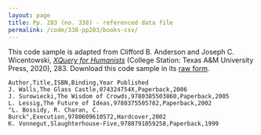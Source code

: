 ```yaml
---
layout: page
title: Pp. 283 (no. 338) - referenced data file
permalink: /code/338-pp283/books-csv/
---
```


This code sample is adapted from Clifford B. Anderson and Joseph C. Wicentowski, 
[_XQuery for Humanists_](/) (College Station: Texas A&M University Press, 2020), 283. 
Download this code sample in its [raw form](/code/338-pp283/books-csv/books.csv).

```csv
Author,Title,ISBN,Binding,Year Published
J. Walls,The Glass Castle,074324754X,Paperback,2006
J. Surowiecki,The Wisdom of Crowds,9780385503860,Paperback,2005
L. Lessig,The Future of Ideas,9780375505782,Paperback,2002
"L. Bossidy, R. Charan, C. Burck",Execution,9780609610572,Hardcover,2002
K. Vonnegut,Slaughterhouse-Five,9780791059258,Paperback,1999
```
